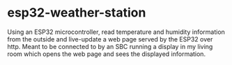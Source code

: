 # esp32-weather-station
Using an ESP32 microcontroller, read temperature and humidity information from the outside and live-update a web page served by the ESP32 over http. Meant to be connected to by an SBC running a display in my living room which opens the web page and sees the displayed information.
